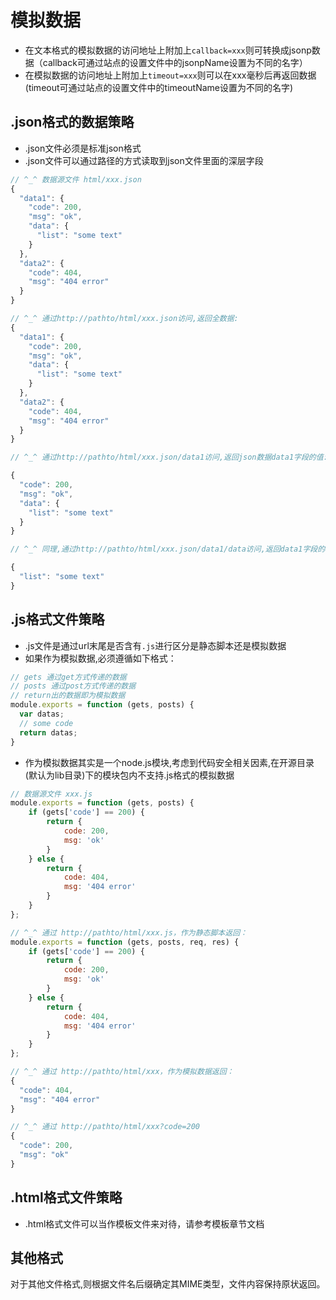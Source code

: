 # 模拟数据
* 在文本格式的模拟数据的访问地址上附加上`callback=xxx`则可转换成jsonp数据（callback可通过站点的设置文件中的jsonpName设置为不同的名字）
* 在模拟数据的访问地址上附加上`timeout=xxx`则可以在xxx毫秒后再返回数据(timeout可通过站点的设置文件中的timeoutName设置为不同的名字)


## .json格式的数据策略
* .json文件必须是标准json格式
* .json文件可以通过路径的方式读取到json文件里面的深层字段

```js
// ^_^ 数据源文件 html/xxx.json
{
  "data1": {
    "code": 200,
    "msg": "ok",
    "data": {
      "list": "some text"
    }
  },
  "data2": {
    "code": 404,
    "msg": "404 error"
  }
}

```

```js
// ^_^ 通过http://pathto/html/xxx.json访问,返回全数据:
{
  "data1": {
    "code": 200,
    "msg": "ok",
    "data": {
      "list": "some text"
    }
  },
  "data2": {
    "code": 404,
    "msg": "404 error"
  }
}

// ^_^ 通过http://pathto/html/xxx.json/data1访问,返回json数据data1字段的值:

{
  "code": 200,
  "msg": "ok",
  "data": {
    "list": "some text"
  }
}

// ^_^ 同理,通过http://pathto/html/xxx.json/data1/data访问,返回data1字段的data字段的值(依次类推):

{
  "list": "some text"
}

```

## .js格式文件策略
* .js文件是通过url末尾是否含有```.js```进行区分是静态脚本还是模拟数据
* 如果作为模拟数据,必须遵循如下格式：
```js
// gets 通过get方式传递的数据
// posts 通过post方式传递的数据
// return出的数据即为模拟数据
module.exports = function (gets, posts) {
  var datas;
  // some code
  return datas;
}
```
* 作为模拟数据其实是一个node.js模块,考虑到代码安全相关因素,在开源目录(默认为lib目录)下的模块包内不支持.js格式的模拟数据

```js
// 数据源文件 xxx.js
module.exports = function (gets, posts) {
    if (gets['code'] == 200) {
        return {
            code: 200,
            msg: 'ok'
        }
    } else {
        return {
            code: 404,
            msg: '404 error'
        }
    }
};
```

```js
// ^_^ 通过 http://pathto/html/xxx.js，作为静态脚本返回：
module.exports = function (gets, posts, req, res) {
    if (gets['code'] == 200) {
        return {
            code: 200,
            msg: 'ok'
        }
    } else {
        return {
            code: 404,
            msg: '404 error'
        }
    }
};

// ^_^ 通过 http://pathto/html/xxx，作为模拟数据返回：
{
  "code": 404,
  "msg": "404 error"
}

// ^_^ 通过 http://pathto/html/xxx?code=200
{
  "code": 200,
  "msg": "ok"
}
```
## .html格式文件策略
* .html格式文件可以当作模板文件来对待，请参考模板章节文档

## 其他格式
对于其他文件格式,则根据文件名后缀确定其MIME类型，文件内容保持原状返回。

